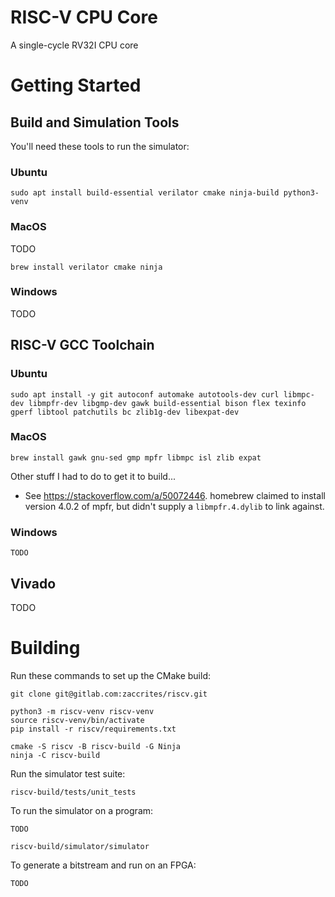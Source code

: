 
# RISC-V CPU Core

A single-cycle RV32I CPU core


# Getting Started

## Build and Simulation Tools

You'll need these tools to run the simulator:

### Ubuntu

    sudo apt install build-essential verilator cmake ninja-build python3-venv

### MacOS

TODO

    brew install verilator cmake ninja

### Windows

TODO


## RISC-V GCC Toolchain

### Ubuntu

    sudo apt install -y git autoconf automake autotools-dev curl libmpc-dev libmpfr-dev libgmp-dev gawk build-essential bison flex texinfo gperf libtool patchutils bc zlib1g-dev libexpat-dev

### MacOS

    brew install gawk gnu-sed gmp mpfr libmpc isl zlib expat

Other stuff I had to do to get it to build...

* See https://stackoverflow.com/a/50072446. homebrew claimed to install
  version 4.0.2 of mpfr, but didn't supply a `libmpfr.4.dylib` to link against.

### Windows

    TODO


## Vivado

TODO



# Building

Run these commands to set up the CMake build:

    git clone git@gitlab.com:zaccrites/riscv.git

    python3 -m riscv-venv riscv-venv
    source riscv-venv/bin/activate
    pip install -r riscv/requirements.txt

    cmake -S riscv -B riscv-build -G Ninja
    ninja -C riscv-build


Run the simulator test suite:

    riscv-build/tests/unit_tests


To run the simulator on a program:

    TODO

    riscv-build/simulator/simulator


To generate a bitstream and run on an FPGA:

    TODO


